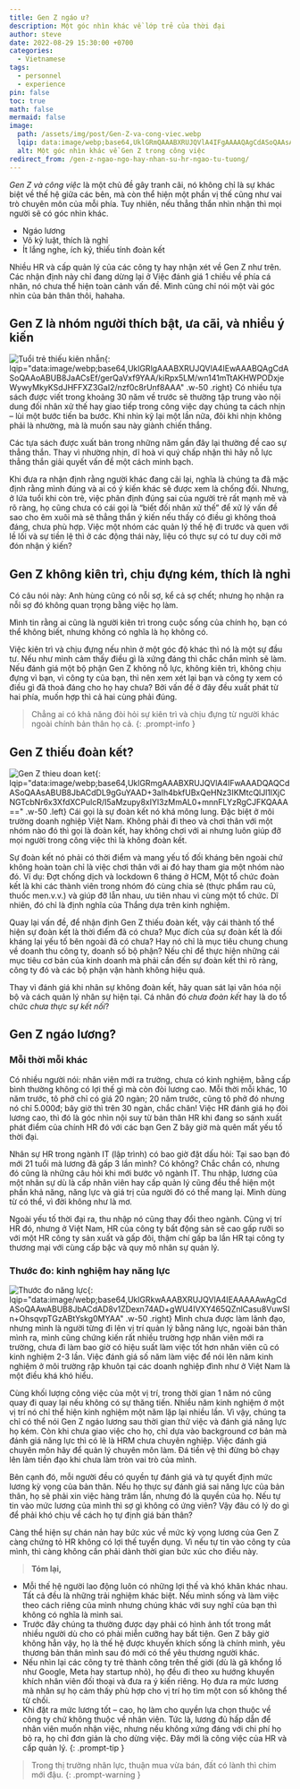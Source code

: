 ```yaml
---
title: Gen Z ngáo ư?
description: Một góc nhìn khác về lớp trẻ của thời đại
author: steve
date: 2022-08-29 15:30:00 +0700
categories:
  - Vietnamese
tags:
  - personnel
  - experience
pin: false
toc: true
math: false
mermaid: false
image:
  path: /assets/img/post/Gen-Z-va-cong-viec.webp
  lqip: data:image/webp;base64,UklGRmQAAABXRUJQVlA4IFgAAAAQAgCdASoQAAsABUB8JbACdADRYb809IDgAP2Z8OFgpBBsJHL3fUH8cdvh1d77el7/c1GTSxhvWw+tNYza9Q9/MTMhnlnGqA3kwPduNt5/fohaEbcn6IwA
  alt: Một góc nhìn khác về Gen Z trong công việc
redirect_from: /gen-z-ngao-ngo-hay-nhan-su-hr-ngao-tu-tuong/
---
```

*Gen Z và công việc* là một chủ đề gây tranh cãi, nó không chỉ là sự khác biệt về thế hệ giữa các bên, mà còn thể hiện một phần vị thế cũng như vai trò chuyên môn của mỗi phía. Tuy nhiên, nếu thẳng thắn nhìn nhận thì mọi người sẽ có góc nhìn khác.

-   Ngáo lương
-   Vô kỷ luật, thích là nghỉ
-   Ít lắng nghe, ích kỷ, thiếu tính đoàn kết

Nhiều HR và cấp quản lý của các công ty hay nhận xét về Gen Z như trên. Các nhận định này chỉ đang dừng lại ở Việc đánh giá 1 chiều về phía cá nhân, nó chưa thể hiện toàn cảnh vấn đề. Mình cũng chỉ nói một vài góc nhìn của bản thân thôi, hahaha.

## Gen Z là nhóm người thích bật, ưa cãi, và nhiều ý kiến
![Tuổi trẻ thiếu kiên nhẫn](/assets/img/post/tuoi-tre-thieu-kien-nhan.webp "Khi còn trẻ, dù thời nào thì chúng ta cũng có điểm chung"){: lqip="data:image/webp;base64,UklGRlgAAABXRUJQVlA4IEwAAABQAgCdASoQAAoABUB8JaACsEf/gerQaVxf9YAA/kiRpx5LM/wn141mTtAKHWPODxjeWywyMkyKSdJHFFXZ3GaI2/nzf0c8rUnf8AAA" .w-50 .right}
Có nhiều tựa sách được viết trong khoảng 30 năm về trước sẽ thường tập trung vào nội dung đối nhân xử thế hay giao tiếp trong công việc dạy chúng ta cách nhịn – lùi một bước tiến ba bước. Khi nhìn kỹ lại một lần nữa, đôi khi nhịn không phải là nhường, mà là muốn sau này giành chiến thắng.

Các tựa sách được xuất bản trong những năm gần đây lại thường đề cao sự thẳng thắn. Thay vì nhường nhịn, dĩ hoà vi quý chấp nhận thì hãy nỗ lực thẳng thắn giải quyết vấn đề một cách minh bạch.

Khi đưa ra nhận định rằng người khác đang cãi lại, nghĩa là chúng ta đã mặc định rằng mình đúng và ai có ý kiến khác sẽ được xem là chống đối. Nhưng, ở lứa tuổi khi còn trẻ, việc phân định đúng sai của người trẻ rất mạnh mẽ và rõ ràng, họ cũng chưa có cái gọi là “biết đối nhân xử thế” để xử lý vấn đề sao cho êm xuôi mà sẽ thẳng thắn ý kiến nếu thấy có điều gì không thoả đáng, chưa phù hợp. Việc một nhóm các quản lý thế hệ đi trước và quen với lề lối và sự tiền lệ thì ở các động thái này, liệu có thực sự có tư duy cởi mở đón nhận ý kiến?

## Gen Z không kiên trì, chịu đựng kém, thích là nghỉ

Có câu nói này: Anh hùng cũng có nỗi sợ, kể cả sợ chết; nhưng họ nhận ra nỗi sợ đó không quan trọng bằng việc họ làm.

Mình tin rằng ai cũng là người kiên trì trong cuộc sống của chính họ, bạn có thể không biết, nhưng không có nghĩa là họ không có.

Việc kiên trì và chịu đựng nếu nhìn ở một góc độ khác thì nó là một sự đầu tư. Nếu như mình cảm thấy điều gì là xứng đáng thì chắc chắn mình sẽ làm. Nếu đánh giá một bộ phận Gen Z không nỗ lực, không kiên trì, không chịu đựng vì bạn, vì công ty của bạn, thì nên xem xét lại bạn và công ty xem có điều gì đã thoả đáng cho họ hay chưa? Bởi vấn đề ở đây đều xuất phát từ hai phía, muốn hợp thì cả hai cùng phải đúng.

>Chẳng ai có khả năng đòi hỏi sự kiên trì và chịu đựng từ người khác ngoài chính bản thân họ cả.
{: .prompt-info }

## Gen Z thiếu đoàn kết?
![Gen Z thieu doan ket](/assets/img/post/Gen-Z-thieu-doan-ket.webp "Gen Z có thực sự khó hoà hợp không?"){: lqip="data:image/webp;base64,UklGRmgAAABXRUJQVlA4IFwAAADQAQCdASoQAAsABUB8JbACdDL9gGuYAAD+3aIh4bkfUBxQeHNz3IKMtcQlJl1lXjCNGTcbNr6x3XfdXCPulcR/I5aMzupy8xIYl3zMmAL0+mnnFLYzRgCJFKQAAA==" .w-50 .left}
Cái gọi là sự đoàn kết nó khá mông lung. Đặc biệt ở môi trường doanh nghiệp Việt Nam. Không phải đi theo và chơi thân với một nhóm nào đó thì gọi là đoàn kết, hay không chơi với ai nhưng luôn giúp đỡ mọi người trong công việc thì là không đoàn kết.

Sự đoàn kết nó phải có thời điểm và mang yếu tố đối kháng bên ngoài chứ không hoàn toàn chỉ là việc chơi thân với ai đó hay tham gia một nhóm nào đó. Ví dụ: Đợt chống dịch và lockdown 6 tháng ở HCM, Một tổ chức đoàn kết là khi các thành viên trong nhóm đó cùng chia sẻ (thực phẩm rau củ, thuốc men.v.v.) và giúp đỡ lẫn nhau, ưu tiên nhau vì cùng một tổ chức. Dĩ nhiên, đó chỉ là định nghĩa của Thắng dựa trên kinh nghiệm.

Quay lại vấn đề, để nhận định Gen Z thiếu đoàn kết, vậy cái thành tố thể hiện sự đoàn kết là thời điểm đã có chưa? Mục đích của sự đoàn kết là đối kháng lại yếu tố bên ngoài đã có chưa? Hay nó chỉ là mục tiêu chung chung về doanh thu công ty, doanh số bộ phận? Nếu chỉ để thực hiện những cái mục tiêu cơ bản của kinh doanh mà phải cần đến sự đoàn kết thì rõ ràng, công ty đó và các bộ phận vận hành không hiệu quả.

Thay vì đánh giá khi nhân sự không đoàn kết, hãy quan sát lại văn hóa nội bộ và cách quản lý nhân sự hiện tại. Cá nhân đó *chưa đoàn kết* hay là do tổ chức *chưa thực sự kết nối*?

## Gen Z ngáo lương?
### Mỗi thời mỗi khác
Có nhiều người nói: nhân viên mới ra trường, chưa có kinh nghiệm, bằng cấp bình thường không có lợi thế gì mà còn đòi lương cao. Mỗi thời mỗi khác, 10 năm trước, tô phở chỉ có giá 20 ngàn; 20 năm trước, cũng tô phở đó nhưng nó chỉ 5.000đ; bây giờ thì trên 30 ngàn, chắc chăn! Việc HR đánh giá họ đòi lương cao, thì đó là góc nhìn nội suy từ bản thân HR khi đang so sánh xuất phát điểm của chính HR đó với các bạn Gen Z bây giờ mà quên mất yếu tố thời đại.

Nhân sự HR trong ngành IT (lập trình) có bao giờ đặt dấu hỏi: Tại sao bạn đó mới 21 tuổi mà lương đã gấp 3 lần mình? Có không? Chắc chắn có, nhưng đó cũng là những câu hỏi khi mới bước vô ngành IT. Thu nhập, lương của một nhân sự dù là cấp nhân viên hay cấp quản lý cũng đều thể hiện một phần khả năng, năng lực và giá trị của người đó có thể mang lại. Mình dùng từ có thể, vì đời không như là mơ.

Ngoài yếu tố thời đại ra, thu nhập nó cũng thay đổi theo ngành. Cũng vị trí HR đó, nhưng ở Việt Nam, HR của công ty bất động sản sẽ cao gấp rưỡi so với một HR công ty sản xuất và gấp đôi, thậm chí gấp ba lần HR tại công ty thương mại với cùng cấp bậc và quy mô nhân sự quản lý.

### Thước đo: kinh nghiệm hay năng lực
![Thước đo năng lực](/assets/img/post/thuoc-do-nang-luc.webp "Tiêu chuẩn mỗi thời mỗi khác"){: lqip="data:image/webp;base64,UklGRkwAAABXRUJQVlA4IEAAAAAwAgCdASoQAAwABUB8JbACdAD8v1ZDexn74AD+gWU4IVXY465QZnlCasu8VuwSIn+OhsqvpTGzABtYskg0MYAA" .w-50 .right}
Mình chưa được làm lãnh đạo, nhưng mình là người từng đi lên vị trí quản lý bằng năng lực, ngoài bản thân mình ra, mình cũng chứng kiến rất nhiều trường hợp nhân viên mới ra trường, chưa đi làm bao giờ có hiệu suất làm việc tốt hơn nhân viên cũ có kinh nghiệm 2-3 lần. Việc đánh giá số năm làm việc để nói lên năm kinh nghiệm ở môi trường rập khuôn tại các doanh nghiệp đình như ở Việt Nam là một điều khá khó hiểu.

Cùng khối lượng công việc của một vị trí, trong thời gian 1 năm nó cũng quay đi quay lại nếu không có sự thăng tiến. Nhiều năm kinh nghiệm ở một vị trí nó chỉ thể hiện kinh nghiệm một năm lặp lại nhiều lần. Vì vậy, chúng ta chỉ có thể nói Gen Z ngáo lương sau thời gian thử việc và đánh giá năng lực họ kém. Còn khi chưa giao việc cho họ, chỉ dựa vào background cơ bản mà đánh giá năng lực thì có lẽ là HRM chưa chuyên nghiệp. Việc đánh giá chuyên môn hãy để quản lý chuyên môn làm.  Đá tiền vệ thì đừng bỏ chạy lên làm tiền đạo khi chưa làm tròn vai trò của mình.

Bên cạnh đó, mỗi người đều có quyền tự đánh giá và tự quyết định mức lương kỳ vọng của bản thân. Nếu họ thực sự đánh giá sai năng lực của bản thân, họ sẽ phải xin việc hàng trăm lần, nhưng đó là quyền của họ. Nếu tự tin vào mức lương của mình thì sợ gì không có ứng viên? Vậy đâu có lý do gì để phải khó chịu về cách họ tự định giá bản thân?

Càng thể hiện sự chán nản hay bức xúc về mức kỳ vọng lương của Gen Z càng chứng tỏ HR không có lợi thế tuyển dụng. Vì nếu tự tin vào công ty của mình, thì càng không cần phải dành thời gian bức xúc cho điều này.

>**Tóm lại,**
- Mỗi thế hệ người lao động luôn có những lợi thế và khó khăn khác nhau. Tất cả đều là những trải nghiệm khác biệt. Nếu mình sống và làm việc theo cách riêng của mình nhưng chúng khác với suy nghĩ của bạn thì không có nghĩa là mình sai.
- Trước đây chúng ta thường được dạy phải có hình ảnh tốt trong mắt nhiều người dù cho có phải miễn cưỡng hay bất tiện. Gen Z bây giờ không hẳn vậy, họ là thế hệ được khuyến khích sống là chính mình, yêu thương bản thân mình sau đó mới có thể yêu thương người khác.
- Nếu nhìn lại các công ty trẻ thành công trên thế giới (dù là gã khổng lồ như Google, Meta hay startup nhỏ), họ đều đi theo xu hướng khuyến khích nhân viên đối thoại và đưa ra ý kiến riêng. Họ đưa ra mức lương mà nhân sự họ cảm thấy phù hợp cho vị trí họ tìm một con số không thể từ chối.
- Khi đặt ra mức lương tốt – cao, họ làm cho quyền lựa chọn thuộc về công ty chứ không thuộc về nhân viên. Tức là, lương đủ hấp dẫn để nhân viên muốn nhận việc, nhưng nếu không xứng đáng với chi phí họ bỏ ra, họ chỉ đơn giản là cho dừng việc. Đây mới là công việc của HR và cấp quản lý.
{: .prompt-tip }

> Trong thị trường nhân lực, thuận mua vừa bán, đất có lành thì chim mới đậu.
{: .prompt-warning }
